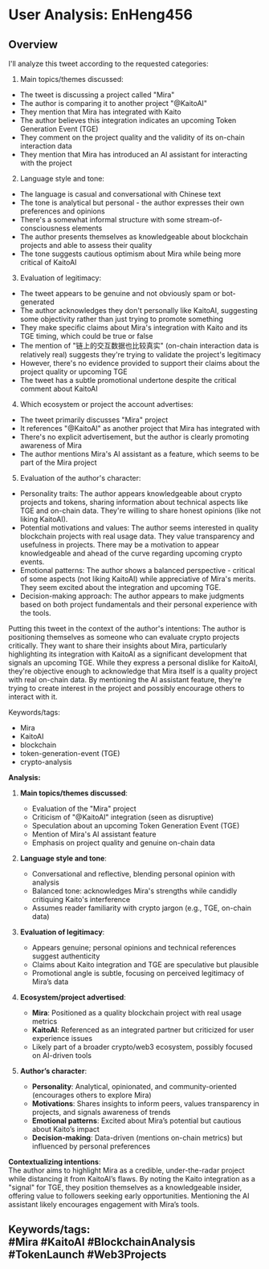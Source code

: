 # User Analysis: EnHeng456

## Overview

<think>
I'll analyze this tweet according to the requested categories:

1. Main topics/themes discussed:
- The tweet is discussing a project called "Mira"
- The author is comparing it to another project "@KaitoAI"
- They mention that Mira has integrated with Kaito
- The author believes this integration indicates an upcoming Token Generation Event (TGE)
- They comment on the project quality and the validity of its on-chain interaction data
- They mention that Mira has introduced an AI assistant for interacting with the project

2. Language style and tone:
- The language is casual and conversational with Chinese text
- The tone is analytical but personal - the author expresses their own preferences and opinions
- There's a somewhat informal structure with some stream-of-consciousness elements
- The author presents themselves as knowledgeable about blockchain projects and able to assess their quality
- The tone suggests cautious optimism about Mira while being more critical of KaitoAI

3. Evaluation of legitimacy:
- The tweet appears to be genuine and not obviously spam or bot-generated
- The author acknowledges they don't personally like KaitoAI, suggesting some objectivity rather than just trying to promote something
- They make specific claims about Mira's integration with Kaito and its TGE timing, which could be true or false
- The mention of "链上的交互数据也比较真实" (on-chain interaction data is relatively real) suggests they're trying to validate the project's legitimacy
- However, there's no evidence provided to support their claims about the project quality or upcoming TGE
- The tweet has a subtle promotional undertone despite the critical comment about KaitoAI

4. Which ecosystem or project the account advertises:
- The tweet primarily discusses "Mira" project
- It references "@KaitoAI" as another project that Mira has integrated with
- There's no explicit advertisement, but the author is clearly promoting awareness of Mira
- The author mentions Mira's AI assistant as a feature, which seems to be part of the Mira project

5. Evaluation of the author's character:
- Personality traits: The author appears knowledgeable about crypto projects and tokens, sharing information about technical aspects like TGE and on-chain data. They're willing to share honest opinions (like not liking KaitoAI).
- Potential motivations and values: The author seems interested in quality blockchain projects with real usage data. They value transparency and usefulness in projects. There may be a motivation to appear knowledgeable and ahead of the curve regarding upcoming crypto events.
- Emotional patterns: The author shows a balanced perspective - critical of some aspects (not liking KaitoAI) while appreciative of Mira's merits. They seem excited about the integration and upcoming TGE.
- Decision-making approach: The author appears to make judgments based on both project fundamentals and their personal experience with the tools.

Putting this tweet in the context of the author's intentions:
The author is positioning themselves as someone who can evaluate crypto projects critically. They want to share their insights about Mira, particularly highlighting its integration with KaitoAI as a significant development that signals an upcoming TGE. While they express a personal dislike for KaitoAI, they're objective enough to acknowledge that Mira itself is a quality project with real on-chain data. By mentioning the AI assistant feature, they're trying to create interest in the project and possibly encourage others to interact with it.

Keywords/tags:
- Mira
- KaitoAI
- blockchain
- token-generation-event (TGE)
- crypto-analysis
</think>

**Analysis:**

1. **Main topics/themes discussed**:  
   - Evaluation of the "Mira" project  
   - Criticism of "@KaitoAI" integration (seen as disruptive)  
   - Speculation about an upcoming Token Generation Event (TGE)  
   - Mention of Mira's AI assistant feature  
   - Emphasis on project quality and genuine on-chain data  

2. **Language style and tone**:  
   - Conversational and reflective, blending personal opinion with analysis  
   - Balanced tone: acknowledges Mira's strengths while candidly critiquing Kaito's interference  
   - Assumes reader familiarity with crypto jargon (e.g., TGE, on-chain data)  

3. **Evaluation of legitimacy**:  
   - Appears genuine; personal opinions and technical references suggest authenticity  
   - Claims about Kaito integration and TGE are speculative but plausible  
   - Promotional angle is subtle, focusing on perceived legitimacy of Mira’s data  

4. **Ecosystem/project advertised**:  
   - **Mira**: Positioned as a quality blockchain project with real usage metrics  
   - **KaitoAI**: Referenced as an integrated partner but criticized for user experience issues  
   - Likely part of a broader crypto/web3 ecosystem, possibly focused on AI-driven tools  

5. **Author’s character**:  
   - **Personality**: Analytical, opinionated, and community-oriented (encourages others to explore Mira)  
   - **Motivations**: Shares insights to inform peers, values transparency in projects, and signals awareness of trends  
   - **Emotional patterns**: Excited about Mira’s potential but cautious about Kaito’s impact  
   - **Decision-making**: Data-driven (mentions on-chain metrics) but influenced by personal preferences  

**Contextualizing intentions**:  
The author aims to highlight Mira as a credible, under-the-radar project while distancing it from KaitoAI’s flaws. By noting the Kaito integration as a "signal" for TGE, they position themselves as a knowledgeable insider, offering value to followers seeking early opportunities. Mentioning the AI assistant likely encourages engagement with Mira’s tools.

**Keywords/tags**:  
#Mira #KaitoAI #BlockchainAnalysis #TokenLaunch #Web3Projects
---
